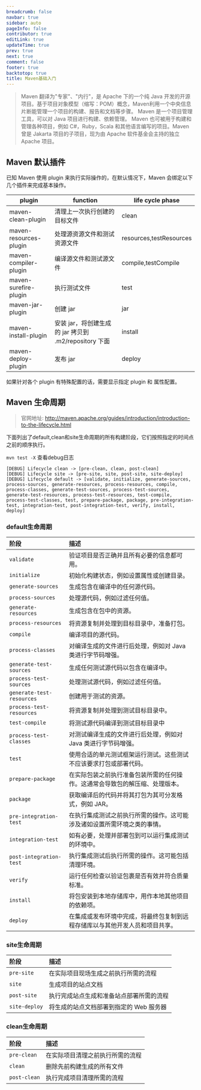 ```yaml
---
breadcrumb: false
navbar: true
sidebar: auto
pageInfo: false
contributor: true
editLink: true
updateTime: true
prev: true
next: true
comment: false
footer: true
backtotop: true
title: Maven基础入门
---
```



> Maven 翻译为"专家"、"内行"，是 Apache 下的一个纯 Java 开发的开源项目。基于项目对象模型（缩写：POM）概念，Maven利用一个中央信息片断能管理一个项目的构建、报告和文档等步骤。
Maven 是一个项目管理工具，可以对 Java 项目进行构建、依赖管理。
Maven 也可被用于构建和管理各种项目，例如 C#，Ruby，Scala 和其他语言编写的项目。Maven 曾是 Jakarta 项目的子项目，现为由 Apache 软件基金会主持的独立 Apache 项目。

## Maven 默认插件

已知 Maven 使用 plugin 来执行实际操作的，在默认情况下，Maven 会绑定以下几个插件来完成基本操作。

| plugin                 | function                                              | life cycle phase        |
| ---------------------- | ----------------------------------------------------- | ----------------------- |
| maven-clean-plugin     | 清理上一次执行创建的目标文件                          | clean                   |
| maven-resources-plugin | 处理源资源文件和测试资源文件                          | resources,testResources |
| maven-compiler-plugin  | 编译源文件和测试源文件                                | compile,testCompile     |
| maven-surefire-plugin  | 执行测试文件                                          | test                    |
| maven-jar-plugin       | 创建 jar                                              | jar                     |
| maven-install-plugin   | 安装 jar，将创建生成的 jar 拷贝到 .m2/repository 下面 | install                 |
| maven-deploy-plugin    | 发布 jar                                              | deploy                  |

如果针对各个 plugin 有特殊配置的话，需要显示指定 plugin 和 属性配置。


## Maven 生命周期

> 官网地址: http://maven.apache.org/guides/introduction/introduction-to-the-lifecycle.html

下面列出了default,clean和site生命周期的所有构建阶段，它们按照指定的时间点之前的顺序执行。

`mvn test -X` 查看debug日志

```
[DEBUG] Lifecycle clean -> [pre-clean, clean, post-clean]
[DEBUG] Lifecycle site -> [pre-site, site, post-site, site-deploy]
[DEBUG] Lifecycle default -> [validate, initialize, generate-sources, process-sources, generate-resources, process-resources, compile, process-classes, generate-test-sources, process-test-sources, generate-test-resources, process-test-resources, test-compile, process-test-classes, test, prepare-package, package, pre-integration-test, integration-test, post-integration-test, verify, install, deploy]
```

### default生命周期

| 阶段                      | 描述                                                         |
| :------------------------ | :----------------------------------------------------------- |
| `validate`                | 验证项目是否正确并且所有必要的信息都可用。                   |
| `initialize`              | 初始化构建状态，例如设置属性或创建目录。                     |
| `generate-sources`        | 生成包含在编译中的任何源代码。                               |
| `process-sources`         | 处理源代码，例如过滤任何值。                                 |
| `generate-resources`      | 生成包含在包中的资源。                                       |
| `process-resources`       | 将资源复制并处理到目标目录中，准备打包。                     |
| `compile`                 | 编译项目的源代码。                                           |
| `process-classes`         | 对编译生成的文件进行后处理，例如对 Java 类进行字节码增强。   |
| `generate-test-sources`   | 生成任何测试源代码以包含在编译中。                           |
| `process-test-sources`    | 处理测试源代码，例如过滤任何值。                             |
| `generate-test-resources` | 创建用于测试的资源。                                         |
| `process-test-resources`  | 将资源复制并处理到测试目标目录中。                           |
| `test-compile`            | 将测试源代码编译到测试目标目录中                             |
| `process-test-classes`    | 对测试编译生成的文件进行后处理，例如对 Java 类进行字节码增强。 |
| `test`                    | 使用合适的单元测试框架运行测试。这些测试不应该要求打包或部署代码。 |
| `prepare-package`         | 在实际包装之前执行准备包装所需的任何操作。这通常会导致包的解压缩、处理版本。 |
| `package`                 | 获取编译后的代码并将其打包为其可分发格式，例如 JAR。         |
| `pre-integration-test`    | 在执行集成测试之前执行所需的操作。这可能涉及诸如设置所需环境之类的事情。 |
| `integration-test`        | 如有必要，处理并部署包到可以运行集成测试的环境中。           |
| `post-integration-test`   | 执行集成测试后执行所需的操作。这可能包括清理环境。           |
| `verify`                  | 运行任何检查以验证包裹是否有效并符合质量标准。               |
| `install`                 | 将包安装到本地存储库中，用作本地其他项目的依赖项。           |
| `deploy`                  | 在集成或发布环境中完成，将最终包复制到远程存储库以与其他开发人员和项目共享。 |

### site生命周期

| 阶段          | 描述                                     |
| :------------ | :--------------------------------------- |
| `pre-site`    | 在实际项目现场生成之前执行所需的流程     |
| `site`        | 生成项目的站点文档                       |
| `post-site`   | 执行完成站点生成和准备站点部署所需的流程 |
| `site-deploy` | 将生成的站点文档部署到指定的 Web 服务器  |


### clean生命周期

| 阶段         | 描述                             |
| :----------- | :------------------------------- |
| `pre-clean`  | 在实际项目清理之前执行所需的流程 |
| `clean`      | 删除先前构建生成的所有文件       |
| `post-clean` | 执行完成项目清理所需的流程       |
